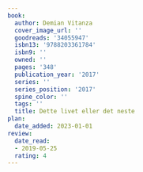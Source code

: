 ```yaml
---
book:
  author: Demian Vitanza
  cover_image_url: ''
  goodreads: '34055947'
  isbn13: '9788203361784'
  isbn9: ''
  owned: ''
  pages: '348'
  publication_year: '2017'
  series: ''
  series_position: '2017'
  spine_color: ''
  tags: ''
  title: Dette livet eller det neste
plan:
  date_added: 2023-01-01
review:
  date_read:
  - 2019-05-25
  rating: 4
---
```

